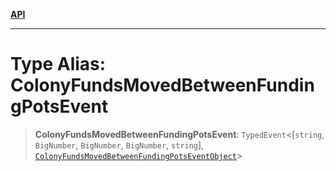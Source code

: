 [**API**](../../../README.md)

***

# Type Alias: ColonyFundsMovedBetweenFundingPotsEvent

> **ColonyFundsMovedBetweenFundingPotsEvent**: `TypedEvent`\<\[`string`, `BigNumber`, `BigNumber`, `BigNumber`, `string`\], [`ColonyFundsMovedBetweenFundingPotsEventObject`](../interfaces/ColonyFundsMovedBetweenFundingPotsEventObject.md)\>
